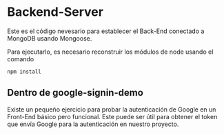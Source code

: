 # Backend-Server

Este es el código nevesario para establecer el Back-End conectado a MongoDB usando Mongoose.

Para ejecutarlo, es necesario reconstruir los módulos de node usando el comando

```
npm install
```

## Dentro de google-signin-demo

Existe un pequeño ejercicio para probar la autenticación de Google en un Front-End básico pero funcional. Este puede ser útil para obtener el token que envía Google para la autenticación en nuestro proyecto.